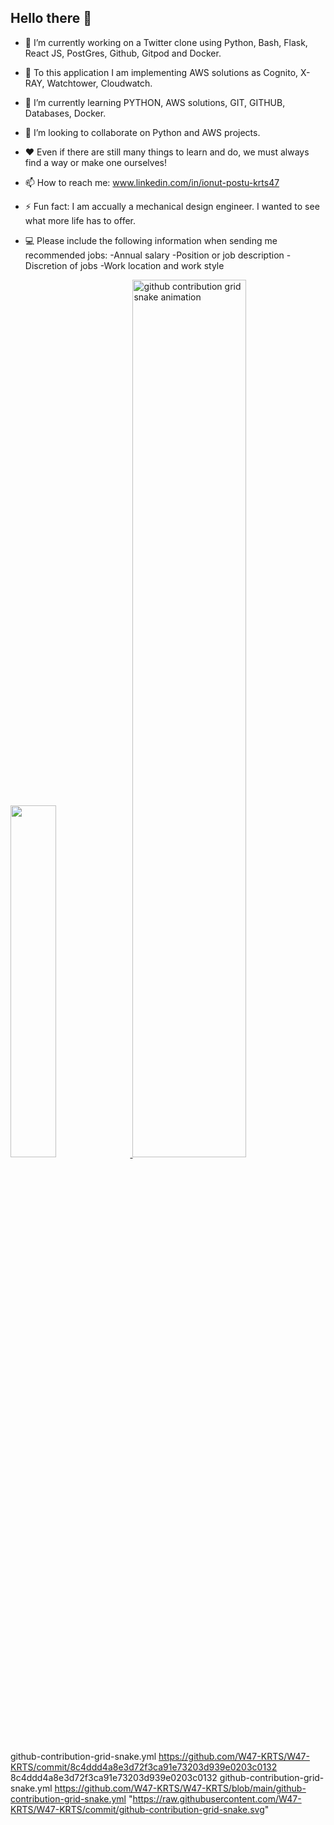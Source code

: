 ## Hello there 👋

- 🔭 I’m currently working on a Twitter clone using Python, Bash, Flask, React JS, PostGres, Github, Gitpod and Docker.
- 💬 To this application I am implementing AWS solutions as Cognito, X-RAY, Watchtower, Cloudwatch.
- 🌱 I’m currently learning PYTHON, AWS solutions, GIT, GITHUB, Databases, Docker.
- 👯 I’m looking to collaborate on Python and AWS projects.
- ❤️ Even if there are still many things to learn and do, we must always find a way or make one ourselves!
- 📫 How to reach me: www.linkedin.com/in/ionut-postu-krts47
- ⚡ Fun fact: I am accually a mechanical design engineer. I wanted to see what more life has to offer.
- 💻 Please include the following information when sending me recommended jobs:
  -Annual salary
  -Position or job description
  -Discretion of jobs
  -Work location and work style

  <a href="#">
<image width='38%' src="https://github-readme-stats.vercel.app/api?username=W47-KRTS&show_icons=true&include_all_commits=false&hide_border=true&hide=contribs&theme=vue" />
</a>
<a href="#">
<picture width='60%'>
  <source media="(prefers-color-scheme: dark)" srcset="https://github.com/W47-KRTS/W47-KRTS/blob/main/github-contribution-grid-snake.svg">
  <source media="(prefers-color-scheme: light)" srcset="https://github.com/W47-KRTS/W47-KRTS/blob/main/github-contribution-grid-snake.svg">
  <img width='60%' alt="github contribution grid snake animation" src="https://github.com/W47-KRTS/W47-KRTS/blob/main/github-contribution-grid-snake.svg"">
</picture>
</a>

github-contribution-grid-snake.yml
https://github.com/W47-KRTS/W47-KRTS/commit/8c4ddd4a8e3d72f3ca91e73203d939e0203c0132
8c4ddd4a8e3d72f3ca91e73203d939e0203c0132
github-contribution-grid-snake.yml
https://github.com/W47-KRTS/W47-KRTS/blob/main/github-contribution-grid-snake.yml
"https://raw.githubusercontent.com/W47-KRTS/W47-KRTS/commit/github-contribution-grid-snake.svg"
